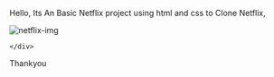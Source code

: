 Hello, Its An Basic Netflix project using html and css to Clone Netflix,

 <div class="Netflix-img">
        <img src="https://shorturl.at/dF69B" alt="netflix-img">
        <img src="https://shorturl.at/x1kXD" alt="">
        <img src="https://shorturl.at/hXcM4" alt="">
    
    </div>

Thankyou
